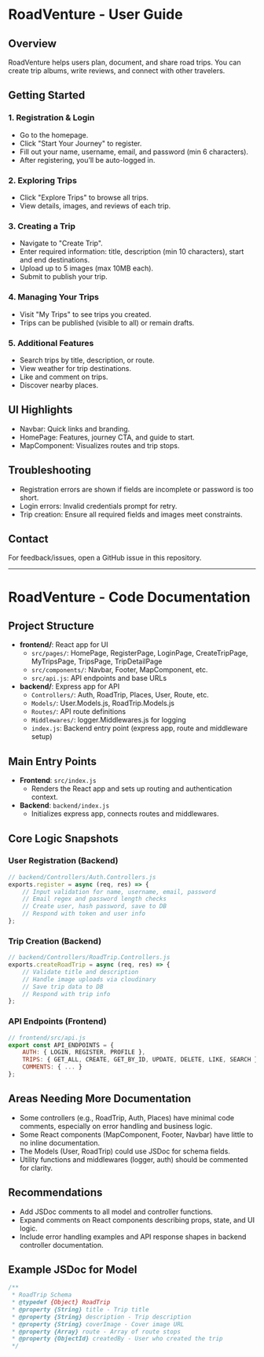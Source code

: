 # RoadVenture - User Guide

## Overview
RoadVenture helps users plan, document, and share road trips. You can create trip albums, write reviews, and connect with other travelers.

## Getting Started

### 1. Registration & Login
- Go to the homepage.
- Click "Start Your Journey" to register.
- Fill out your name, username, email, and password (min 6 characters).
- After registering, you’ll be auto-logged in.

### 2. Exploring Trips
- Click "Explore Trips" to browse all trips.
- View details, images, and reviews of each trip.

### 3. Creating a Trip
- Navigate to "Create Trip".
- Enter required information: title, description (min 10 characters), start and end destinations.
- Upload up to 5 images (max 10MB each).
- Submit to publish your trip.

### 4. Managing Your Trips
- Visit "My Trips" to see trips you created.
- Trips can be published (visible to all) or remain drafts.

### 5. Additional Features
- Search trips by title, description, or route.
- View weather for trip destinations.
- Like and comment on trips.
- Discover nearby places.

## UI Highlights
- Navbar: Quick links and branding.
- HomePage: Features, journey CTA, and guide to start.
- MapComponent: Visualizes routes and trip stops.

## Troubleshooting
- Registration errors are shown if fields are incomplete or password is too short.
- Login errors: Invalid credentials prompt for retry.
- Trip creation: Ensure all required fields and images meet constraints.

## Contact
For feedback/issues, open a GitHub issue in this repository.

---

# RoadVenture - Code Documentation

## Project Structure
- **frontend/**: React app for UI
  - `src/pages/`: HomePage, RegisterPage, LoginPage, CreateTripPage, MyTripsPage, TripsPage, TripDetailPage
  - `src/components/`: Navbar, Footer, MapComponent, etc.
  - `src/api.js`: API endpoints and base URLs
- **backend/**: Express app for API
  - `Controllers/`: Auth, RoadTrip, Places, User, Route, etc.
  - `Models/`: User.Models.js, RoadTrip.Models.js
  - `Routes/`: API route definitions
  - `Middlewares/`: logger.Middlewares.js for logging
  - `index.js`: Backend entry point (express app, route and middleware setup)

## Main Entry Points
- **Frontend**: `src/index.js`
  - Renders the React app and sets up routing and authentication context.
- **Backend**: `backend/index.js`
  - Initializes express app, connects routes and middlewares.

## Core Logic Snapshots

### User Registration (Backend)
```javascript
// backend/Controllers/Auth.Controllers.js
exports.register = async (req, res) => {
    // Input validation for name, username, email, password
    // Email regex and password length checks
    // Create user, hash password, save to DB
    // Respond with token and user info
};
```

### Trip Creation (Backend)
```javascript
// backend/Controllers/RoadTrip.Controllers.js
exports.createRoadTrip = async (req, res) => {
    // Validate title and description
    // Handle image uploads via cloudinary
    // Save trip data to DB
    // Respond with trip info
};
```

### API Endpoints (Frontend)
```javascript
// frontend/src/api.js
export const API_ENDPOINTS = {
    AUTH: { LOGIN, REGISTER, PROFILE },
    TRIPS: { GET_ALL, CREATE, GET_BY_ID, UPDATE, DELETE, LIKE, SEARCH },
    COMMENTS: { ... }
};
```

## Areas Needing More Documentation
- Some controllers (e.g., RoadTrip, Auth, Places) have minimal code comments, especially on error handling and business logic.
- Some React components (MapComponent, Footer, Navbar) have little to no inline documentation.
- The Models (User, RoadTrip) could use JSDoc for schema fields.
- Utility functions and middlewares (logger, auth) should be commented for clarity.

## Recommendations
- Add JSDoc comments to all model and controller functions.
- Expand comments on React components describing props, state, and UI logic.
- Include error handling examples and API response shapes in backend controller documentation.

## Example JSDoc for Model

```javascript
/**
 * RoadTrip Schema
 * @typedef {Object} RoadTrip
 * @property {String} title - Trip title
 * @property {String} description - Trip description
 * @property {String} coverImage - Cover image URL
 * @property {Array} route - Array of route stops
 * @property {ObjectId} createdBy - User who created the trip
 */